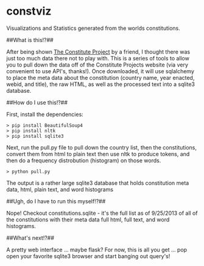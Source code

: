 constviz
========

Visualizations and Statistics generated from the worlds constitutions.

##What is this!?##

After being shown [The Constitute Project](https://www.constituteproject.org) by a friend, I thought there was
just too much data there not to play with.  This is a series of tools to allow you to pull down the data off of the
Constitute Projects website (via very convenient to use API's, thanks!).  Once downloaded, it will use sqlalchemy to place
the meta data about the constitution (country name, year enacted, webid, and title), the raw HTML, as well as the processed
text into a sqlite3 database.


##How do I use this!?##

First, install the dependencies:

    > pip install BeautifulSoup4
    > pip install nltk
    > pip install sqlite3
    
Next, run the pull.py file to pull down the country list, then the constitutions, convert them from html to plain text
then use nltk to produce tokens, and then do a frequency distrobution (histogram) on those words.

    > python pull.py

The output is a rather large sqlite3 database that holds constitution meta data, html, plain text, and word histograms


##Ugh, do I have to run this myself!?##

Nope!  Checkout constitutions.sqlite - it's the full list as of 9/25/2013 of all of the constitutions with their meta
data full html, full text, and word histograms.

    
##What's next!?##

A pretty web interface ... maybe flask?  For now, this is all you get ... pop open your favorite sqlite3 browser and start
banging out query's!

